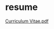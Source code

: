 # resume
[Curriculum Vitae.pdf](https://github.com/user-attachments/files/16045401/Curriculum.Vitae.pdf)
